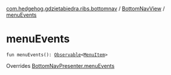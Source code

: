 [com.hedgehog.gdzietabiedra.ribs.bottomnav](../index.md) / [BottomNavView](index.md) / [menuEvents](./menu-events.md)

# menuEvents

`fun menuEvents(): `[`Observable`](http://reactivex.io/RxJava/javadoc/io/reactivex/Observable.html)`<`[`MenuItem`](../-menu-item/index.md)`>`

Overrides [BottomNavPresenter.menuEvents](../-bottom-nav-interactor/-bottom-nav-presenter/menu-events.md)

